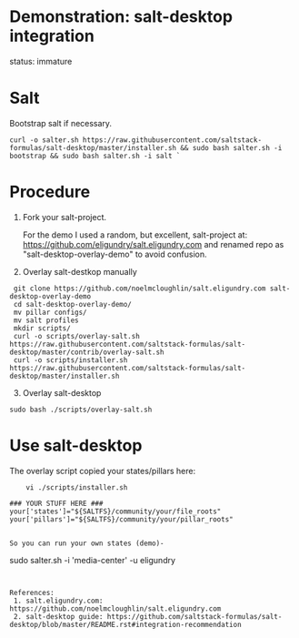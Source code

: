 # Demonstration: salt-desktop integration

status: immature

# Salt

Bootstrap salt if necessary.
```
curl -o salter.sh https://raw.githubusercontent.com/saltstack-formulas/salt-desktop/master/installer.sh && sudo bash salter.sh -i bootstrap && sudo bash salter.sh -i salt `
```

# Procedure

1. Fork your salt-project.
   
   For the demo I used a random, but excellent, salt-project at: https://github.com/eligundry/salt.eligundry.com and renamed repo as "salt-desktop-overlay-demo" to avoid confusion.

2. Overlay salt-destkop manually
```
 git clone https://github.com/noelmcloughlin/salt.eligundry.com salt-desktop-overlay-demo
 cd salt-desktop-overlay-demo/
 mv pillar configs/
 mv salt profiles
 mkdir scripts/
 curl -o scripts/overlay-salt.sh https://raw.githubusercontent.com/saltstack-formulas/salt-desktop/master/contrib/overlay-salt.sh
 curl -o scripts/installer.sh https://raw.githubusercontent.com/saltstack-formulas/salt-desktop/master/installer.sh
```

3. Overlay salt-desktop
```
sudo bash ./scripts/overlay-salt.sh
```

# Use salt-desktop

The overlay script copied your states/pillars here:
```
    vi ./scripts/installer.sh
```
    ### YOUR STUFF HERE ###
    your['states']="${SALTFS}/community/your/file_roots"
    your['pillars']="${SALTFS}/community/your/pillar_roots"
```

So you can run your own states (demo)-
```
sudo salter.sh -i 'media-center' -u eligundry
```


References:
 1. salt.eligundry.com: https://github.com/noelmcloughlin/salt.eligundry.com
 2. salt-desktop guide: https://github.com/saltstack-formulas/salt-desktop/blob/master/README.rst#integration-recommendation

